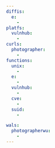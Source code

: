 ```yaml
---
diffis:
  e:
    -
platfs:
  vulnhub:
    -
curls:
  photographer:
    -
functions:
  unix:
    -
  e:
    -
  vulnhub:
    -
  cve:
    -
  suid:
    -

wals:
  photographerwu:
    -
---
```

